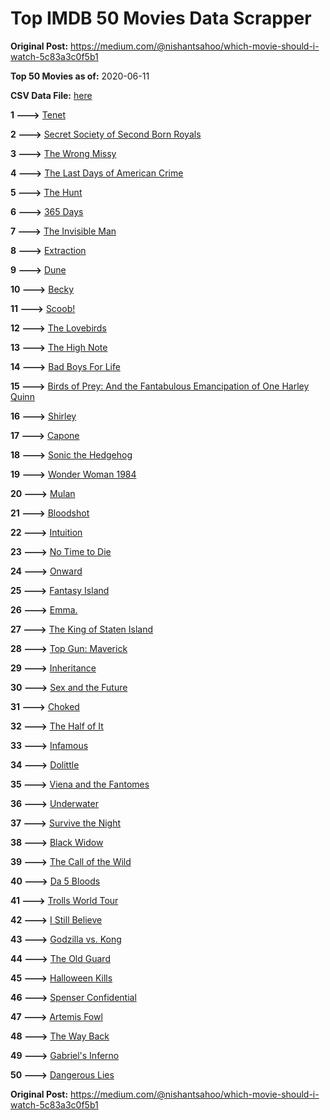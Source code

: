 # Top IMDB 50 Movies Data Scrapper

**Original Post:** https://medium.com/@nishantsahoo/which-movie-should-i-watch-5c83a3c0f5b1

**Top 50 Movies as of:** 2020-06-11

**CSV Data File:** [here](/Data/data.csv)

**1 --->** [Tenet](https://www.imdb.com/title/tt6723592/?ref_=adv_li_tt)

**2 --->** [Secret Society of Second Born Royals](https://www.imdb.com/title/tt10324122/?ref_=adv_li_tt)

**3 --->** [The Wrong Missy](https://www.imdb.com/title/tt9619798/?ref_=adv_li_tt)

**4 --->** [The Last Days of American Crime](https://www.imdb.com/title/tt1552211/?ref_=adv_li_tt)

**5 --->** [The Hunt](https://www.imdb.com/title/tt8244784/?ref_=adv_li_tt)

**6 --->** [365 Days](https://www.imdb.com/title/tt10886166/?ref_=adv_li_tt)

**7 --->** [The Invisible Man](https://www.imdb.com/title/tt1051906/?ref_=adv_li_tt)

**8 --->** [Extraction](https://www.imdb.com/title/tt8936646/?ref_=adv_li_tt)

**9 --->** [Dune](https://www.imdb.com/title/tt1160419/?ref_=adv_li_tt)

**10 --->** [Becky](https://www.imdb.com/title/tt10314450/?ref_=adv_li_tt)

**11 --->** [Scoob!](https://www.imdb.com/title/tt3152592/?ref_=adv_li_tt)

**12 --->** [The Lovebirds](https://www.imdb.com/title/tt8851668/?ref_=adv_li_tt)

**13 --->** [The High Note](https://www.imdb.com/title/tt9308382/?ref_=adv_li_tt)

**14 --->** [Bad Boys For Life](https://www.imdb.com/title/tt1502397/?ref_=adv_li_tt)

**15 --->** [Birds of Prey: And the Fantabulous Emancipation of One Harley Quinn](https://www.imdb.com/title/tt7713068/?ref_=adv_li_tt)

**16 --->** [Shirley](https://www.imdb.com/title/tt8430598/?ref_=adv_li_tt)

**17 --->** [Capone](https://www.imdb.com/title/tt6199572/?ref_=adv_li_tt)

**18 --->** [Sonic the Hedgehog](https://www.imdb.com/title/tt3794354/?ref_=adv_li_tt)

**19 --->** [Wonder Woman 1984](https://www.imdb.com/title/tt7126948/?ref_=adv_li_tt)

**20 --->** [Mulan](https://www.imdb.com/title/tt4566758/?ref_=adv_li_tt)

**21 --->** [Bloodshot](https://www.imdb.com/title/tt1634106/?ref_=adv_li_tt)

**22 --->** [Intuition](https://www.imdb.com/title/tt12282598/?ref_=adv_li_tt)

**23 --->** [No Time to Die](https://www.imdb.com/title/tt2382320/?ref_=adv_li_tt)

**24 --->** [Onward](https://www.imdb.com/title/tt7146812/?ref_=adv_li_tt)

**25 --->** [Fantasy Island](https://www.imdb.com/title/tt0983946/?ref_=adv_li_tt)

**26 --->** [Emma.](https://www.imdb.com/title/tt9214832/?ref_=adv_li_tt)

**27 --->** [The King of Staten Island](https://www.imdb.com/title/tt9686708/?ref_=adv_li_tt)

**28 --->** [Top Gun: Maverick](https://www.imdb.com/title/tt1745960/?ref_=adv_li_tt)

**29 --->** [Inheritance](https://www.imdb.com/title/tt7923220/?ref_=adv_li_tt)

**30 --->** [Sex and the Future](https://www.imdb.com/title/tt7541838/?ref_=adv_li_tt)

**31 --->** [Choked](https://www.imdb.com/title/tt11651780/?ref_=adv_li_tt)

**32 --->** [The Half of It](https://www.imdb.com/title/tt9683478/?ref_=adv_li_tt)

**33 --->** [Infamous](https://www.imdb.com/title/tt7703924/?ref_=adv_li_tt)

**34 --->** [Dolittle](https://www.imdb.com/title/tt6673612/?ref_=adv_li_tt)

**35 --->** [Viena and the Fantomes](https://www.imdb.com/title/tt3344686/?ref_=adv_li_tt)

**36 --->** [Underwater](https://www.imdb.com/title/tt5774060/?ref_=adv_li_tt)

**37 --->** [Survive the Night](https://www.imdb.com/title/tt10303324/?ref_=adv_li_tt)

**38 --->** [Black Widow](https://www.imdb.com/title/tt3480822/?ref_=adv_li_tt)

**39 --->** [The Call of the Wild](https://www.imdb.com/title/tt7504726/?ref_=adv_li_tt)

**40 --->** [Da 5 Bloods](https://www.imdb.com/title/tt9777644/?ref_=adv_li_tt)

**41 --->** [Trolls World Tour](https://www.imdb.com/title/tt6587640/?ref_=adv_li_tt)

**42 --->** [I Still Believe](https://www.imdb.com/title/tt9779516/?ref_=adv_li_tt)

**43 --->** [Godzilla vs. Kong](https://www.imdb.com/title/tt5034838/?ref_=adv_li_tt)

**44 --->** [The Old Guard](https://www.imdb.com/title/tt7556122/?ref_=adv_li_tt)

**45 --->** [Halloween Kills](https://www.imdb.com/title/tt10665338/?ref_=adv_li_tt)

**46 --->** [Spenser Confidential](https://www.imdb.com/title/tt8629748/?ref_=adv_li_tt)

**47 --->** [Artemis Fowl](https://www.imdb.com/title/tt3089630/?ref_=adv_li_tt)

**48 --->** [The Way Back](https://www.imdb.com/title/tt8544498/?ref_=adv_li_tt)

**49 --->** [Gabriel's Inferno](https://www.imdb.com/title/tt11316854/?ref_=adv_li_tt)

**50 --->** [Dangerous Lies](https://www.imdb.com/title/tt10183816/?ref_=adv_li_tt)

**Original Post:** https://medium.com/@nishantsahoo/which-movie-should-i-watch-5c83a3c0f5b1
